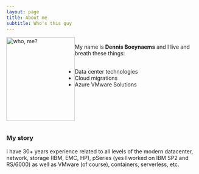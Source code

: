 ```yaml
---
layout: page
title: About me
subtitle: Who's this guy
---
```



<div class="square">
        <div> <img style="float:left;" src="/AVSblog/assets/img/IMG_9409.jpg" alt="who, me?" width="180" height="220" padding-right="30px">
</div>
<br>My name is <b>Dennis Boeynaems</b> and I live and breath these things: <br>
<br>
<div style="padding-left: 60px;">
<ul>
    <li>Data center technologies</li>  
    <li>Cloud migrations</li>
    <li>Azure VMware Solutions</li>
</ul>
</div>
<br>
<br>
<br>
<br>
<br>
</div>

### My story

I have 30+ years experience related to all levels of the modern datacenter, network, storage (IBM, EMC, HP), pSeries (yes I worked on IBM SP2 and RS/6000) as well as VMware (of course), containers, serverless, etc.
